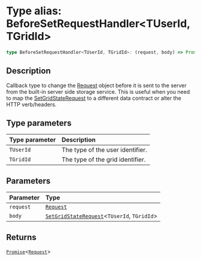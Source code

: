 # Type alias: BeforeSetRequestHandler\<TUserId, TGridId\>

```ts
type BeforeSetRequestHandler<TUserId, TGridId>: (request, body) => Promise<Request>;
```

## Description

Callback type to change the [Request](https://developer.mozilla.org/docs/Web/API/Request)
object before it is sent to the server from the built-in server side storage service. This is useful
when you need to map the [SetGridStateRequest](../interfaces/SetGridStateRequest.md) to a different data contract or alter the HTTP verb/headers.

## Type parameters

| Type parameter | Description |
| :------ | :------ |
| `TUserId` | The type of the user identifier. |
| `TGridId` | The type of the grid identifier. |

## Parameters

| Parameter | Type |
| :------ | :------ |
| `request` | [`Request`]( https://developer.mozilla.org/docs/Web/API/Request ) |
| `body` | [`SetGridStateRequest`](../interfaces/SetGridStateRequest.md)\<`TUserId`, `TGridId`\> |

## Returns

[`Promise`](https://developer.mozilla.org/docs/Web/JavaScript/Reference/Global_Objects/Promise)\<[`Request`]( https://developer.mozilla.org/docs/Web/API/Request )\>
